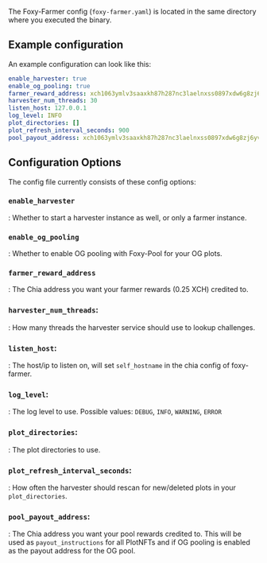 The Foxy-Farmer config (`foxy-farmer.yaml`) is located in the same directory where you executed the binary.

## Example configuration

An example configuration can look like this:
```yaml
enable_harvester: true
enable_og_pooling: true
farmer_reward_address: xch1063ymlv3saaxkh87h287nc3laelnxss0897xdw6g8zj6yvaa4elslg0xfa
harvester_num_threads: 30
listen_host: 127.0.0.1
log_level: INFO
plot_directories: []
plot_refresh_interval_seconds: 900
pool_payout_address: xch1063ymlv3saaxkh87h287nc3laelnxss0897xdw6g8zj6yvaa4elslg0xfa
```

## Configuration Options

The config file currently consists of these config options:

### `enable_harvester`
: Whether to start a harvester instance as well, or only a farmer instance.

### `enable_og_pooling`
: Whether to enable OG pooling with Foxy-Pool for your OG plots.

### `farmer_reward_address`
: The Chia address you want your farmer rewards (0.25 XCH) credited to.

### `harvester_num_threads`:
: How many threads the harvester service should use to lookup challenges.

### `listen_host`:
: The host/ip to listen on, will set `self_hostname` in the chia config of foxy-farmer.

### `log_level`:
: The log level to use. Possible values: `DEBUG`, `INFO`, `WARNING`, `ERROR`

### `plot_directories`:
: The plot directories to use.

### `plot_refresh_interval_seconds`:
: How often the harvester should rescan for new/deleted plots in your `plot_directories`.

### `pool_payout_address`:
: The Chia address you want your pool rewards credited to. This will be used as `payout_instructions` for all PlotNFTs and if OG pooling is enabled as the payout address for the OG pool. 

